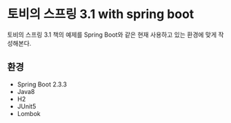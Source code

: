 # 토비의 스프링 3.1 with spring boot
토비의 스프링 3.1 책의 예제를 Spring Boot와 같은 현재 사용하고 있는 환경에 맞게 작성해본다.

## 환경
- Spring Boot 2.3.3
- Java8
- H2
- JUnit5
- Lombok
